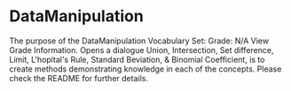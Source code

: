 # DataManipulation
The purpose of the DataManipulation Vocabulary Set:  Grade: N/A View Grade Information. Opens a dialogue Union, Intersection, Set difference, Limit, L'hopital's Rule, Standard Beviation, &amp; Binomial Coefficient, is to create methods demonstrating knowledge in each of the concepts. Please check the README for further details.
